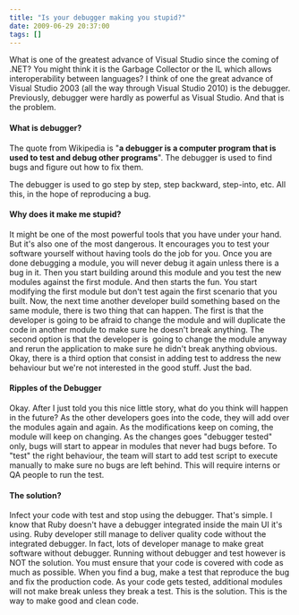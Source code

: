```yaml
---
title: "Is your debugger making you stupid?"
date: 2009-06-29 20:37:00
tags: []
---
```


What is one of the greatest advance of Visual Studio since the coming of .NET? You might think it is the Garbage Collector or the IL which allows interoperability between languages? I think of one the great advance of Visual Studio 2003 (all the way through Visual Studio 2010) is the debugger. Previously, debugger were hardly as powerful as Visual Studio. And that is the problem.

#### What is debugger?

The quote from Wikipedia is "**a debugger is a computer program that is used to test and debug other programs**". The debugger is used to find bugs and figure out how to fix them.

The debugger is used to go step by step, step backward, step-into, etc. All this, in the hope of reproducing a bug.

#### Why does it make me stupid?

It might be one of the most powerful tools that you have under your hand. But it's also one of the most dangerous. It encourages you to test your software yourself without having tools do the job for you. Once you are done debugging a module, you will never debug it again unless there is a bug in it. Then you start building around this module and you test the new modules against the first module. And then starts the fun. You start modifying the first module but don't test again the first scenario that you built. Now, the next time another developer build something based on the same module, there is two thing that can happen. The first is that the developer is going to be afraid to change the module and will duplicate the code in another module to make sure he doesn't break anything. The second option is that the developer is&nbsp; going to change the module anyway and rerun the application to make sure he didn't break anything obvious. Okay, there is a third option that consist in adding test to address the new behaviour but we're not interested in the good stuff. Just the bad.

#### Ripples of the Debugger

Okay. After I just told you this nice little story, what do you think will happen in the future? As the other developers goes into the code, they will add over the modules again and again. As the modifications keep on coming, the module will keep on changing. As the changes goes "debugger tested" only, bugs will start to appear in modules that never had bugs before. To "test" the right behaviour, the team will start to add test script to execute manually to make sure no bugs are left behind. This will require interns or QA people to run the test.

#### The solution?

Infect your code with test and stop using the debugger. That's simple. I know that Ruby doesn't have a debugger integrated inside the main UI it's using. Ruby developer still manage to deliver quality code without the integrated debugger. In fact, lots of developer manage to make great software without debugger. Running without debugger and test however is NOT the solution. You must ensure that your code is covered with code as much as possible. When you find a bug, make a test that reproduce the bug and fix the production code. As your code gets tested, additional modules will not make break unless they break a test. This is the solution. This is the way to make good and clean code.
